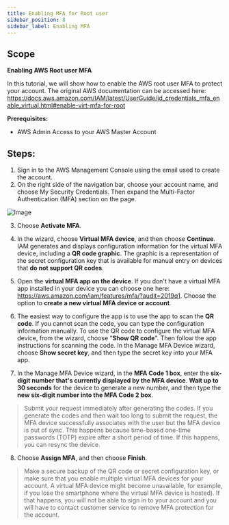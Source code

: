 ```yaml
---
title: Enabling MFA for Root user
sidebar_position: 8
sidebar_label: Enabling MFA
---
```


## Scope

**Enabling AWS Root user MFA**

In this tutorial, we will show how to enable the AWS root user MFA to protect your account. The original AWS documentation can be accessed here: https://docs.aws.amazon.com/IAM/latest/UserGuide/id_credentials_mfa_enable_virtual.html#enable-virt-mfa-for-root

**Prerequisites:**

- AWS Admin Access to your AWS Master Account

## Steps:

1. Sign in to the AWS Management Console using the email used to create the account.
2. On the right side of the navigation bar, choose your account name, and choose My Security Credentials. Then expand the Multi-Factor Authentication (MFA) section on the page.

![Image](/assets/images/Root_MFA/security-credentials.png)

3. Choose **Activate MFA**.

4. In the wizard, choose **Virtual MFA device**, and then choose **Continue**.
   IAM generates and displays configuration information for the virtual MFA device, including a **QR code graphic**. The graphic is a representation of the secret configuration key that is available for manual entry on devices that **do not support QR codes**.

5. Open the **virtual MFA app on the device**. If you don't have a virtual MFA app installed in your device you can choose one here:
   https://aws.amazon.com/iam/features/mfa/?audit=2019q1. Choose the option to **create a new virtual MFA device or account**.

6. The easiest way to configure the app is to use the app to scan the **QR code**. If you cannot scan the code, you can type the configuration information manually.
   To use the QR code to configure the virtual MFA device, from the wizard, choose "**Show QR code**". Then follow the app instructions for scanning the code.
   In the Manage MFA Device wizard, choose **Show secret key**, and then type the secret key into your MFA app.

7. In the Manage MFA Device wizard, in the **MFA Code 1 box**, enter the **six-digit number that's currently displayed by the MFA device**. **Wait up to 30 seconds** for the device to generate a new number, and then type the **new six-digit number into the MFA Code 2 box**.

> Submit your request immediately after generating the codes. If you generate the codes and then wait too long to submit the request, the MFA device successfully associates with the user but the MFA device is out of sync. This happens because time-based one-time passwords (TOTP) expire after a short period of time. If this happens, you can resync the device.

8. Choose **Assign MFA**, and then choose **Finish**.

> Make a secure backup of the QR code or secret configuration key, or make sure that you enable multiple virtual MFA devices for your account. A virtual MFA device might become unavailable, for example, if you lose the smartphone where the virtual MFA device is hosted). If that happens, you will not be able to sign in to your account and you will have to contact customer service to remove MFA protection for the account.
